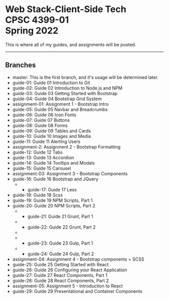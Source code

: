 # Web Stack-Client-Side Tech<br>CPSC 4399-01<br>Spring 2022

This is where all of my guides, and assignments will be posted.

***

## Branches

- master: This is the first branch, and it's usage will be determined later.
- guide-01: Guide 01 Introduction to Git
- guide-02: Guide 02 Introduction to Node.js and NPM
- guide-03: Guide 03 Getting Started with Bootstrap
- guide-04: Guide 04 Bootstrap Grid System
- assignment-01: Assignment 1 - Bootstrap Intro
- guide-05: Guide 05 Navbar and Breadcrumbs
- guide-06: Guide 06 Icon Fonts
- guide-07: Guide 07 Buttons
- guide-08: Guide 08 Forms
- guide-09: Guide 09 Tables and Cards
- guide-10: Guide 10 Images and Media
- guide-11: Guide 11 Alerting Users
- assignment-2: Assignment 2 - Bootstrap Formatting
- guide-12: Guide 12 Tabs
- guide-13: Guide 13 Accordion
- guide-14: Guide 14 Tooltips and Modals
- guide-15: Guide 15 Carousel
- assignment-03: Assignment 3 - Bootstrap Components
- guide-16: Guide 16 Bootstrap and JQuery
    - - guide-17: Guide 17 Less
- guide-18: Guide 18 Scss
- guide-19: Guide 19 NPM Scripts, Part 1
- guide-20: Guide 20 NPM Scripts, Part 2
    - - guide-21: Guide 21 Grunt, Part 1
    - - guide-22: Guide 22 Grunt, Part 2
    -
    - - guide-23: Guide 23 Gulp, Part 1
    - - guide-24: Guide 24 Gulp, Part 2
- assignment-04: Assignment 4 - Bootstrap components + SCSS
- guide-25: Guide 25 Getting Started with React
- guide-26: Guide 26 Configuring your React Application
- guide-27: Guide 27 React Components, Part 1
- guide-28: Guide 28 React Components, Part 2
- assignment-05: Assignment 5 - Introduction to React
- guide-29: Guide 29 Presentational and Container Components